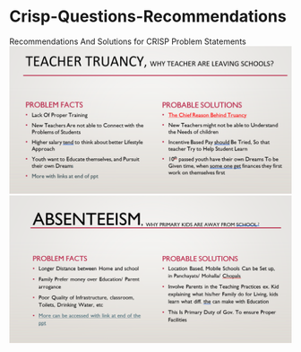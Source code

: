 # Crisp-Questions-Recommendations
Recommendations And Solutions for CRISP Problem Statements
![image](https://github.com/Rajnikant21/Crisp-Question-1-Recommendations/blob/main/Truancy%20Question%201%20Crisp.png)
![image](https://github.com/Rajnikant21/Crisp-Question-1-Recommendations/blob/main/Absenteeism%20Question%201%20Crisp.png)
